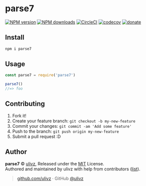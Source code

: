 
# parse7

[![NPM version](https://img.shields.io/npm/v/parse7.svg?style=flat)](https://npmjs.com/package/parse7) [![NPM downloads](https://img.shields.io/npm/dm/parse7.svg?style=flat)](https://npmjs.com/package/parse7) [![CircleCI](https://circleci.com/gh/ULIVZ/parse7/tree/master.svg?style=shield)](https://circleci.com/gh/ULIVZ/parse7/tree/master)  [![codecov](https://codecov.io/gh/ULIVZ/parse7/branch/master/graph/badge.svg)](https://codecov.io/gh/ULIVZ/parse7)
 [![donate](https://img.shields.io/badge/$-donate-ff69b4.svg?maxAge=2592000&style=flat)](https://github.com/ULIVZ/donate)

## Install

```bash
npm i parse7
```

## Usage

```js
const parse7 = require('parse7')

parse7()
//=> foo
```

## Contributing

1. Fork it!
2. Create your feature branch: `git checkout -b my-new-feature`
3. Commit your changes: `git commit -am 'Add some feature'`
4. Push to the branch: `git push origin my-new-feature`
5. Submit a pull request :D


## Author

**parse7** © [ulivz](https://github.com/ULIVZ), Released under the [MIT](./LICENSE) License.<br>
Authored and maintained by ulivz with help from contributors ([list](https://github.com/ULIVZ/parse7/contributors)).

> [github.com/ulivz](https://github.com/ulivz) · GitHub [@ulivz](https://github.com/ULIVZ)
